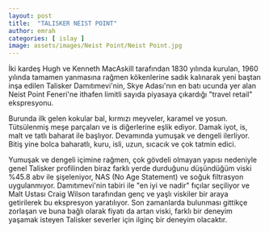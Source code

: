 ```yaml
---
layout: post
title:  "TALISKER NEIST POINT"
author: emrah
categories: [ islay ]
image: assets/images/Neist Point/Neist Point.jpg
---
```

İki kardeş Hugh ve Kenneth MacAskill tarafından 1830 yılında kurulan, 1960 yılında tamamen yanmasına rağmen kökenlerine sadık kalınarak yeni baştan inşa edilen Talisker Damıtımevi'nin, Skye Adası'nın en batı ucunda yer alan Neist Point Feneri'ne ithafen limitli sayıda piyasaya çıkardığı "travel retail" ekspresyonu.

Burunda ilk gelen kokular bal, kırmızı meyveler, karamel ve yosun. Tütsülenmiş meşe parçaları ve is diğerlerine eşlik ediyor. 
Damak iyot, is, malt ve tatlı baharat ile başlıyor. Devamında yumuşak ve dengeli ilerliyor.
Bitiş yine bolca baharatlı, kuru, isli, uzun, sıcacık ve çok tatmin edici.

Yumuşak ve dengeli içimine rağmen, çok gövdeli olmayan yapısı nedeniyle genel Talisker profilinden biraz farklı yerde durduğunu düşündüğüm viski %45.8 abv ile şişeleniyor, NAS (No Age Statement) ve soğuk filtrasyon uygulanmıyor. 
Damıtımevi'nin tabiri ile "en iyi ve nadir" fıçılar seçiliyor ve Malt Ustası Craig Wilson tarafından genç ve yaşlı viskiler bir araya getirilerek bu ekspresyon yaratılıyor. 
Son zamanlarda bulunması gittikçe zorlaşan ve buna bağlı olarak fiyatı da artan viski, farklı bir deneyim yaşamak isteyen Talisker severler için ilginç bir deneyim olacaktır. 

